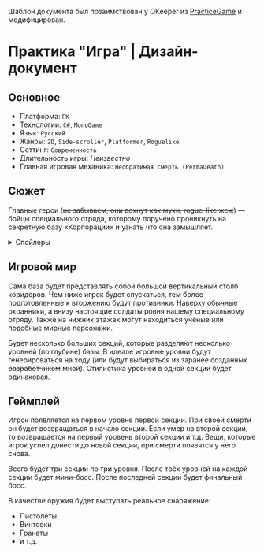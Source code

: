 Шаблон документа был позаимствован у QKeeper из [PracticeGame](https://github.com/QKeeper/PracticeGame) и модифицирован.
# Практика "Игра" | Дизайн-документ
## Основное
- Платформа: `ПК`
- Технологии: `C#`, `MonoGame`
- Язык: `Русский`
- Жанры: `2D`, `Side-scroller`, `Platformer`, `Roguelike`
- Сеттинг: `Современность`
- Длительность игры: _Неизвестно_
- Главная игровая механика: `Необратимая смерть (PermaDeath)`

## Сюжет
Главные герои (~~не забываем, они дохнут как мухи, rogue-like жеж~~) —
бойцы специального отряда, которому поручено проникнуть на секретную
базу «Корпорации» и узнать что она замышляет.

<details>
  <summary>Спойлеры</summary>
  
  Естественно они там не лекарство от всех болезней делают! Игроку
  придётся остановить ядерную катастрофу и разрушить планы «Корпорации».
  
</details>

## Игровой мир
Сама база будет представлять собой большой вертикальный столб коридоров.
Чем ниже игрок будет спускаться, тем более подготовленные к вторжению
будут противники. Наверху обычные охранники, а внизу настоящие солдаты,ровня нашему специальному отряду. Также на нижних этажах могут
находиться учёные или подобные мирные персонажи.

Будет несколько больших секций, которые разделяют несколько уровней
(по глубине) базы. В идеале игровые уровни будут генерироваться на ходу
(или будут выбираться из заранее созданных ~~разработчиком~~ мной).
Стилистика уровней в одной секции будет одинаковая.

## Геймплей
Игрок появляется на первом уровне первой секции. При своей смерти он
будет возвращаться в начало секции. Если умер на второй секции, то
возвращается на первый уровень второй секции и т.д. Вещи, которые игрок
успел донести до новой секции, при смерти появятся у него снова.

Всего будет три секции по три уровня. После трёх уровней на каждой
секции будет мини-босс. После последней секции будет финальный босс.

В качестве оружия будет выступать реальное снаряжение:
 - Пистолеты
 - Винтовки
 - Гранаты
 - и т.д.
